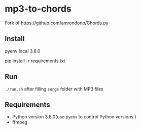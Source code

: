 # mp3-to-chords

Fork of https://github.com/amrondonp/Chords.py

## Install

pyenv local 3.8.0

pip install -r requirements.txt

## Run

`./run.sh` after filling `songs` folder with MP3 files

## Requirements

- Python version 3.8.0(use `pyenv` to control Python versions )
- ffmpeg
